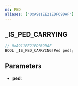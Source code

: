 ```yaml
---
ns: PED
aliases: ["0xA911EE21EDF69DAF"]
---
```

## _IS_PED_CARRYING

```c
// 0xA911EE21EDF69DAF
BOOL _IS_PED_CARRYING(Ped ped);
```

## Parameters
* **ped**:
